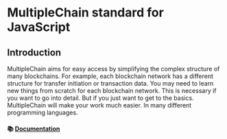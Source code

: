 # MultipleChain standard for JavaScript

## Introduction

MultipleChain aims for easy access by simplifying the complex structure of many blockchains. For example, each blockchain network has a different structure for transfer initiation or transaction data. You may need to learn new things from scratch for each blockchain network. This is necessary if you want to go into detail. But if you just want to get to the basics. MultipleChain will make your work much easier. In many different programming languages.

#### 📚 [Documentation](https://multiplechain.gitbook.io/multiplechain-docs)